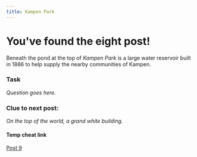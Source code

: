 ```yaml
---
title: Kampen Park
---
```


#  You've found the eight post!

Beneath the pond at the top of _Kampen Park_ is a large water reservoir built in 1886 to help supply the nearby communities of Kampen.

### Task

_Question goes here._

### Clue to next post:

_On the top of the world, a grand white building._

#### Temp cheat link
[Post 9](https://martiaos.github.io/47616d6c6553616e61746f726965/)
